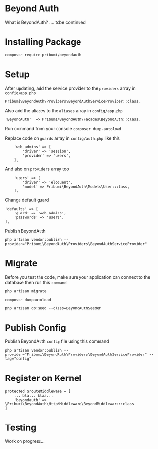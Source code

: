 # Beyond Auth

What is BeyondAuth? .... tobe continued

# Installing Package

```bash
composer require pribumi/beyondauth
```

# Setup

After updating, add the service provider to the `providers` array in `config/app.php`

	Pribumi\BeyondAuth\Providers\BeyondAuthServiceProvider::class,

Also add the aliases to the `aliases` array in `config/app.php`

	'BeyondAuth'  => Pribumi\BeyondAuth\Facades\BeyondAuth::class,

Run command from your console ``composer dump-autoload``

Replace code on `guards` array in `config/auth.php` like this

        'web_admins' => [
            'driver' => 'session',
            'provider' => 'users',
        ],

And also on `providers` array too

        'users' => [
            'driver' => 'eloquent',
            'model' => Pribumi\BeyondAuth\Models\User::class,
        ],

Change default guard

    'defaults' => [
        'guard' => 'web_admins',
        'passwords' => 'users',
    ],
	
Publish BeyondAuth

	php artisan vendor:publish --provider="Pribumi\BeyondAuth\Providers\BeyondAuthServiceProvider"

# Migrate

Before you test the code, make sure your application can connect to the database then run this `command`

	php artisan migrate
	
	composer dumpautoload
	
	php artisan db:seed --class=BeyondAuthSeeder

# Publish Config

Publish BeyondAuth `config` file using this command

	php artisan vendor:publish --provider="Pribumi\BeyondAuth\Providers\BeyondAuthServiceProvider" --tag="config"

# Register on Kernel

	protected $routeMiddleware = [
		... bla... blaa...
		'beyondauth' => \Pribumi\BeyondAuth\Http\Middleware\BeyondMiddleware::class
	]

# Testing

Work on progress...